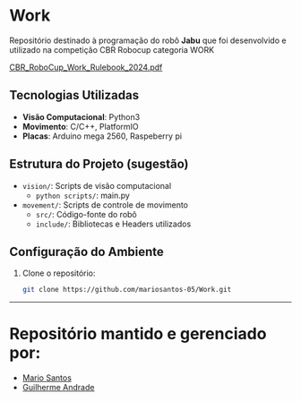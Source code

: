 # Work

Repositório destinado à programação do robô **Jabu** que foi desenvolvido e utilizado na competição CBR Robocup categoria WORK

[CBR_RoboCup_Work_Rulebook_2024.pdf](https://github.com/user-attachments/files/16773932/CBR_RoboCup_Work_Rulebook_2024.1.pdf)


## Tecnologias Utilizadas

- **Visão Computacional**: Python3
- **Movimento**: C/C++, PlatformIO
- **Placas**: Arduino mega 2560, Raspeberry pi

## Estrutura do Projeto (sugestão)

- `vision/`: Scripts de visão computacional
  - `python scripts/`: main.py
- `movement/`: Scripts de controle de movimento
  - `src/`: Código-fonte do robô
  - `include/`: Bibliotecas e Headers utilizados

## Configuração do Ambiente

1. Clone o repositório:
   ```bash
   git clone https://github.com/mariosantos-05/Work.git

---

# Repositório mantido e gerenciado por:
- [Mario Santos](https://github.com/mariosantos-05)
- [Guilherme Andrade](https://github.com/Quilherpreto)

